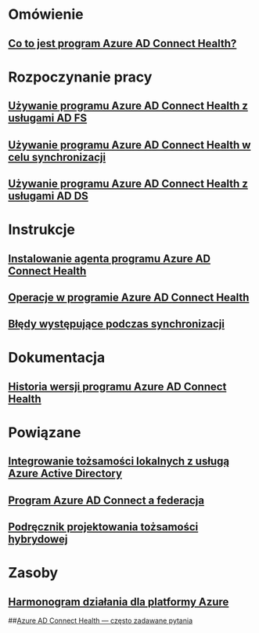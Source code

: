 # Omówienie
## [Co to jest program Azure AD Connect Health?](active-directory-aadconnect-health.md)

# Rozpoczynanie pracy
## [Używanie programu Azure AD Connect Health z usługami AD FS](active-directory-aadconnect-health-adfs.md)
## [Używanie programu Azure AD Connect Health w celu synchronizacji](active-directory-aadconnect-health-sync.md)
## [Używanie programu Azure AD Connect Health z usługami AD DS](active-directory-aadconnect-health-adds.md)

# Instrukcje
## [Instalowanie agenta programu Azure AD Connect Health](active-directory-aadconnect-health-agent-install.md)
## [Operacje w programie Azure AD Connect Health](active-directory-aadconnect-health-operations.md)
## [Błędy występujące podczas synchronizacji](../active-directory-aadconnect-troubleshoot-sync-errors.md)

# Dokumentacja
## [Historia wersji programu Azure AD Connect Health](active-directory-aadconnect-health-version-history.md)

# Powiązane
## [Integrowanie tożsamości lokalnych z usługą Azure Active Directory](../active-directory-aadconnect.md)
## [Program Azure AD Connect a federacja](../active-directory-aadconnectfed-whatis.md)
## [Podręcznik projektowania tożsamości hybrydowej](../active-directory-hybrid-identity-design-considerations-overview.md)

# Zasoby
## [Harmonogram działania dla platformy Azure](https://azure.microsoft.com/roadmap/?category=security-identity)
##[Azure AD Connect Health — często zadawane pytania](active-directory-aadconnect-health-faq.md)

